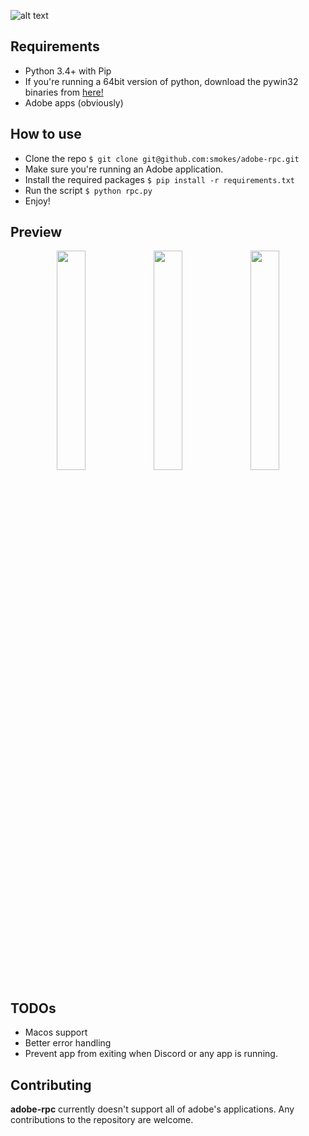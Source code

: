 

![alt text][header]

[header]: https://i.imgur.com/zGFYunZ.png "Repo header"




## Requirements
* Python 3.4+ with Pip
* If you're running a 64bit version of python, download the pywin32 binaries from [here!](https://github.com/mhammond/pywin32/releases)
* Adobe apps (obviously)


## How to use
* Clone the repo `$ git clone git@github.com:smokes/adobe-rpc.git`
* Make sure you're running an Adobe application.
* Install the required packages `$ pip install -r requirements.txt`
* Run the script `$ python rpc.py`
* Enjoy!


## Preview
<div align="center">
   <img src="https://i.imgur.com/h1ipmi8.png" width="30%" />
   <img src="https://i.imgur.com/Zf6drg7.png" width="30%" />
   <img src="https://i.imgur.com/CIneIrh.png" width="30%" />
</div>


## TODOs 
* Macos support
* Better error handling
* Prevent app from exiting when Discord or any app is running.

## Contributing


**adobe-rpc** currently doesn't support all of adobe's applications. Any contributions to the repository are welcome.
